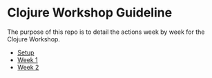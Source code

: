 # Clojure Workshop Guideline

The purpose of this repo is to detail the actions week by week for the Clojure Workshop.

* [Setup](https://github.com/eddumelendez/clojure-workshop-guide/blob/master/SETUP.md)
* [Week 1](https://github.com/eddumelendez/clojure-workshop-guide/blob/master/week1/README.md)
* [Week 2](https://github.com/eddumelendez/clojure-workshop-guide/blob/master/week2/README.md)
